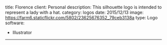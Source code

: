 title: Florence
client: Personal
description: This silhouette logo is intended to represent a lady with a hat.
category: logos
date: 2015/12/13
image: https://farm6.staticflickr.com/5802/23625676352_79ceb3138a
type: Logo
software:
- Illustrator
---